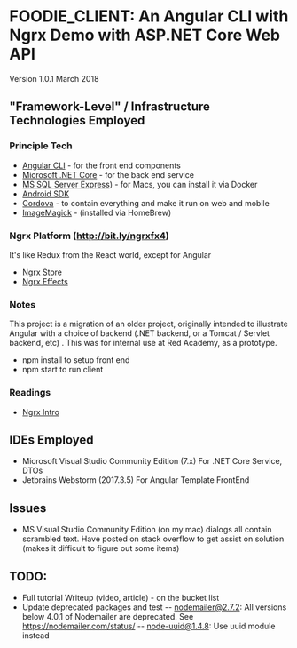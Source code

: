 

# FOODIE_CLIENT: An Angular CLI with Ngrx Demo with ASP.NET Core Web API

Version 1.0.1
March 2018

##  "Framework-Level" / Infrastructure Technologies Employed

### Principle Tech
- [Angular CLI](https://cli.angular.io/) - for the front end components
- [Microsoft .NET Core](http://bit.ly/dotnetcoreonmac) - for the back end service
- [MS SQL Server Express](http://bit.ly/sqlserveronmacviadocker)) - for Macs, you can install it via Docker
- [Android SDK](http://bit.ly/androidstudioandsdk)
- [Cordova](https://cordova.apache.org) - to contain everything and make it run on web and mobile
- [ImageMagick](http://bit.ly/imagemagickmain) - (installed via HomeBrew)

### Ngrx Platform (http://bit.ly/ngrxfx4)
It's like Redux from the React world, except for Angular
- [Ngrx Store](http://bit.ly/ngrxstore)
- [Ngrx Effects](http://bit.ly/ngrxfx4)

### Notes
This project is a migration of an older project, originally intended to illustrate Angular with a choice of backend  (.NET backend, or a Tomcat / Servlet backend, etc) . This was for internal use at Red Academy, as a prototype.

- npm install to setup front end
- npm start to run client

###  Readings
- [Ngrx Intro](http://bit.ly/NgrxIntro)

## IDEs Employed

- Microsoft Visual Studio Community Edition (7.x) For .NET Core Service, DTOs
- Jetbrains Webstorm (2017.3.5) For Angular Template FrontEnd

## Issues
- MS Visual Studio Community Edition (on my mac) dialogs all contain scrambled text. Have posted on stack overflow to get assist on solution (makes it difficult to figure out some items)


##  TODO:
- Full tutorial Writeup (video, article) - on the bucket list
- Update deprecated packages and test
-- nodemailer@2.7.2: All versions below 4.0.1 of Nodemailer are deprecated. See https://nodemailer.com/status/
-- node-uuid@1.4.8: Use uuid module instead